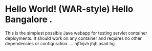 Hello World! (WAR-style)
Hello Bangalore .
============

This is the simplest possible Java webapp for testing servlet container deployments.  It should work on any container and requires no other dependencies or configuration.
...
hjflvjvh
jhjh
asad
hg
